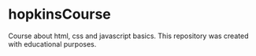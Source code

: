 # hopkinsCourse
Course about html, css and javascript basics. This repository was created with educational purposes.
